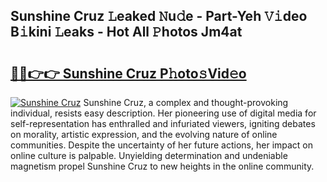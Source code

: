## Sunshine Cruz 𝙻eaked 𝙽u𝚍e - Part-Yeh 𝚅𝚒deo B𝚒kini 𝙻eaks - Hot All 𝙿hotos Jm4at

# <h2><a href="http://ld6rvu.urlbe.top/?page=Sunshine+Cruz">🔗🔗👉👉 Sunshine Cruz P𝚑oto𝚜Vid𝚎o</a></h2>

[![Sunshine Cruz](https://i.imgur.com/eBuTRDB.gif)](http://ld6rvu.urlbe.top/?page=Sunshine+Cruz)
Sunshine Cruz, a complex and thought-provoking individual, resists easy description. Her pioneering use of digital media for self-representation has enthralled and infuriated viewers, igniting debates on morality, artistic expression, and the evolving nature of online communities. Despite the uncertainty of her future actions, her impact on online culture is palpable. Unyielding determination and undeniable magnetism propel Sunshine Cruz to new heights in the online community.
